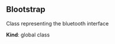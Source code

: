 <a name="Blootstrap"></a>

## Blootstrap
Class representing the bluetooth interface

**Kind**: global class  
